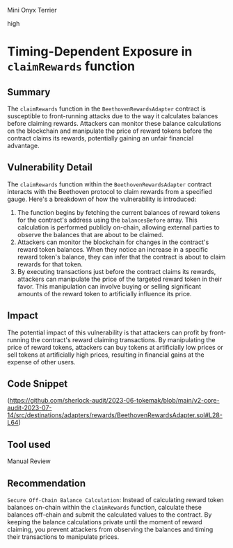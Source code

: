 Mini Onyx Terrier

high

# Timing-Dependent Exposure in `claimRewards` function
## Summary
The `claimRewards` function in the `BeethovenRewardsAdapter` contract is susceptible to front-running attacks due to the way it calculates balances before claiming rewards. Attackers can monitor these balance calculations on the blockchain and manipulate the price of reward tokens before the contract claims its rewards, potentially gaining an unfair financial advantage.
## Vulnerability Detail
The `claimRewards` function within the `BeethovenRewardsAdapter` contract interacts with the Beethoven protocol to claim rewards from a specified gauge. Here's a breakdown of how the vulnerability is introduced:
1. The function begins by fetching the current balances of reward tokens for the contract's address using the `balancesBefore` array. This calculation is performed publicly on-chain, allowing external parties to observe the balances that are about to be claimed.
2. Attackers can monitor the blockchain for changes in the contract's reward token balances. When they notice an increase in a specific reward token's balance, they can infer that the contract is about to claim rewards for that token.
3. By executing transactions just before the contract claims its rewards, attackers can manipulate the price of the targeted reward token in their favor. This manipulation can involve buying or selling significant amounts of the reward token to artificially influence its price.

## Impact
The potential impact of this vulnerability is that attackers can profit by front-running the contract's reward claiming transactions. By manipulating the price of reward tokens, attackers can buy tokens at artificially low prices or sell tokens at artificially high prices, resulting in financial gains at the expense of other users.
## Code Snippet
(https://github.com/sherlock-audit/2023-06-tokemak/blob/main/v2-core-audit-2023-07-14/src/destinations/adapters/rewards/BeethovenRewardsAdapter.sol#L28-L64)
## Tool used

Manual Review

## Recommendation
`Secure Off-Chain Balance Calculation`: Instead of calculating reward token balances on-chain within the `claimRewards` function, calculate these balances off-chain and submit the calculated values to the contract. By keeping the balance calculations private until the moment of reward claiming, you prevent attackers from observing the balances and timing their transactions to manipulate prices. 